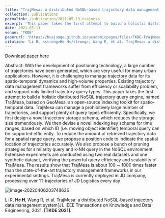 ```yaml
---
title: "TrajMesa: a distributed NoSQL-based trajectory data management system"
collection: publications
permalink: /publication/2021-05-13-trajmesa
excerpt: 'This paper takes the first attempt to build a holistic distributed NoSQL trajectory storage engine, named TrajMesa, based on GeoMesa, an open-source indexing toolkit for spatio-temporal data.'
date: 2021-05-13
venue: 'TKDE'
paperurl: 'https://huajunge.github.io/academicpages/files/TKDE-TrajMesa.pdf'
citation: 'Li R, <strong>He H</strong>, Wang R, et al. TrajMesa: a distributed NoSQL-based trajectory data management system[J]. IEEE Transactions on Knowledge and Data Engineering, 2021. <strong>[TKDE 2021].</strong>'
---
```

[Download paper here](https://huajunge.github.io/academicpages/files/TKDE-TrajMesa.pdf)

Abstract: With the development of positioning technology, a large number of trajectories have been generated, which are very useful for many urban applications. However, it is challenging to manage trajectory data for its spatio-temporal dynamics and high-volume properties. Existing trajectory data management frameworks suffer from efficiency or scalability problem, and support only limited trajectory query types. This paper takes the first attempt to build a holistic distributed NoSQL trajectory query engine, named TrajMesa, based on GeoMesa, an open-source indexing toolkit for spatio-temporal data. TrajMesa can manage a prohibitively large number of trajectories, and support plenty of query types efficiently. Specifically, we first design a novel trajectory storage schema, which reduces the storage size tremendously. We then devise a novel indexing key schema for time ranges, based on which ID (i.e. moving object identifier) temporal query can be supported efficiently. To reduce the amount of retrieved trajectory data for a spatial range query, we propose a position code to indicate the spatial location of trajectories accurately. We also propose a bunch of pruning strategies for similarity query and k-NN query in the NoSQL environment. Extensive experiments are conducted using two real datasets and one synthetic dataset, verifying the powerful query efficiency and scalability of TrajMesa. The results show that TrajMesa is about 100 ∼ 1000 times faster than the state-of-the-art trajectory management frameworks in our experimental settings. TrajMesa is currently deployed in JD company, processing over 1T trajectories of JD Logistics every day

![image-20220406203748626](https://huajunge.github.io/academicpages/images/trajmesa-tkde.png)

Li R, <strong>He H</strong>, Wang R, et al. TrajMesa: a distributed NoSQL-based trajectory data management system[J]. IEEE Transactions on Knowledge and Data Engineering, 2021. <strong>[TKDE 2021].</strong>